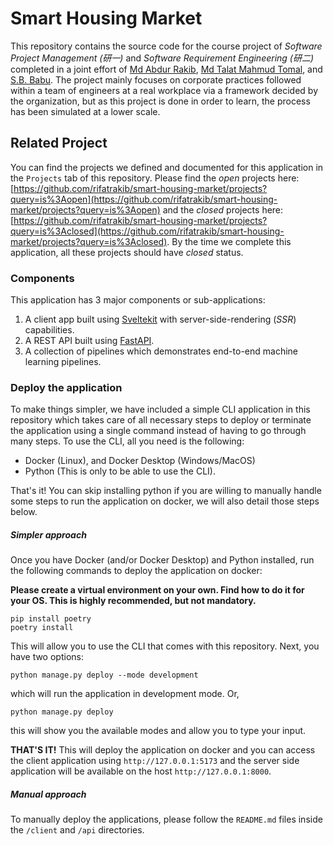 # Smart Housing Market

This repository contains the source code for the course project of *Software Project Management (研一)* and *Software Requirement Engineering (研二)* completed in a joint effort of [Md Abdur Rakib](https://www.linkedin.com/in/md-abdur-rakib-1508/), [Md Talat Mahmud Tomal](https://www.linkedin.com/in/talatmcc), and [S.B. Babu](https://www.linkedin.com/in/s-b-babu-09071332b/). The project mainly focuses on corporate practices followed within a team of engineers at a real workplace via a framework decided by the organization, but as this project is done in order to learn, the process has been simulated at a lower scale.

## Related Project

You can find the projects we defined and documented for this application in the `Projects` tab of this repository. Please find the *open* projects here: [https://github.com/rifatrakib/smart-housing-market/projects?query=is%3Aopen](https://github.com/rifatrakib/smart-housing-market/projects?query=is%3Aopen) and the *closed* projects here: [https://github.com/rifatrakib/smart-housing-market/projects?query=is%3Aclosed](https://github.com/rifatrakib/smart-housing-market/projects?query=is%3Aclosed). By the time we complete this application, all these projects should have *closed* status.

### Components

This application has 3 major components or sub-applications:

1. A client app built using [Sveltekit](https://kit.svelte.dev/) with server-side-rendering (*SSR*) capabilities.
2. A REST API built using [FastAPI](https://fastapi.tiangolo.com/).
3. A collection of pipelines which demonstrates end-to-end machine learning pipelines.

### Deploy the application

To make things simpler, we have included a simple CLI application in this repository which takes care of all necessary steps to deploy or terminate the application using a single command instead of having to go through many steps. To use the CLI, all you need is the following:

* Docker (Linux), and Docker Desktop (Windows/MacOS)
* Python (This is only to be able to use the CLI).

That's it! You can skip installing python if you are willing to manually handle some steps to run the application on docker, we will also detail those steps below.

##### Simpler approach

Once you have Docker (and/or Docker Desktop) and Python installed, run the following commands to deploy the application on docker:

**Please create a virtual environment on your own. Find how to do it for your OS. This is highly recommended, but not mandatory.**

```
pip install poetry
poetry install
```

This will allow you to use the CLI that comes with this repository. Next, you have two options:

```
python manage.py deploy --mode development
```

which will run the application in development mode. Or,

```
python manage.py deploy
```

this will show you the available modes and allow you to type your input.

**THAT'S IT!** This will deploy the application on docker and you can access the client application using `http://127.0.0.1:5173` and the server side application will be available on the host `http://127.0.0.1:8000`.

##### Manual approach

To manually deploy the applications, please follow the `README.md` files inside the `/client` and `/api` directories.
